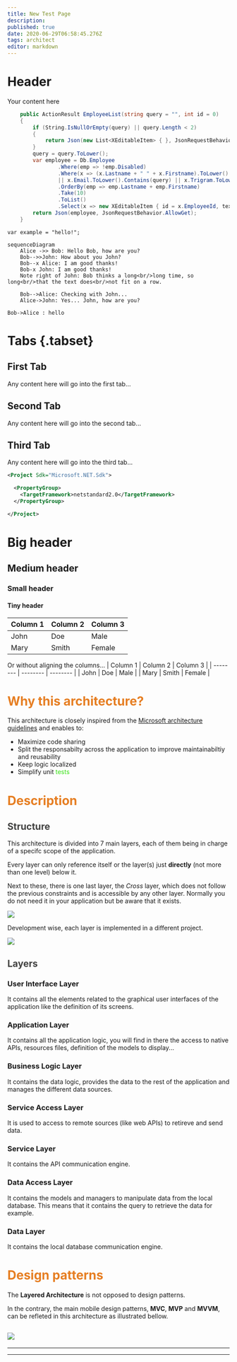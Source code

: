 ```yaml
---
title: New Test Page
description: 
published: true
date: 2020-06-29T06:58:45.276Z
tags: architect
editor: markdown
---
```


# Header
Your content here

```csharp
    public ActionResult EmployeeList(string query = "", int id = 0)
    {
        if (String.IsNullOrEmpty(query) || query.Length < 2)
        {
            return Json(new List<XEditableItem> { }, JsonRequestBehavior.AllowGet);
        }
        query = query.ToLower();
        var employee = Db.Employee
                .Where(emp => !emp.Disabled)
                .Where(x => (x.Lastname + " " + x.Firstname).ToLower().Contains(query) 
                || x.Email.ToLower().Contains(query) || x.Trigram.ToLower().Contains(query))
                .OrderBy(emp => emp.Lastname + emp.Firstname)
                .Take(10)
                .ToList()
                .Select(x => new XEditableItem { id = x.EmployeeId, text = x.FullName });
        return Json(employee, JsonRequestBehavior.AllowGet);
    }
```

`var example = "hello!";`

```mermaid
sequenceDiagram
    Alice ->> Bob: Hello Bob, how are you?
    Bob-->>John: How about you John?
    Bob--x Alice: I am good thanks!
    Bob-x John: I am good thanks!
    Note right of John: Bob thinks a long<br/>long time, so long<br/>that the text does<br/>not fit on a row.

    Bob-->Alice: Checking with John...
    Alice->John: Yes... John, how are you?
```

```plantuml
Bob->Alice : hello
```

# Tabs {.tabset}
## First Tab

Any content here will go into the first tab...

## Second Tab

Any content here will go into the second tab...

## Third Tab

Any content here will go into the third tab...


```xml
<Project Sdk="Microsoft.NET.Sdk">

  <PropertyGroup>
    <TargetFramework>netstandard2.0</TargetFramework>
  </PropertyGroup>

</Project>
```

# Big header
## Medium header
### Small header
#### Tiny header

| Column 1 | Column 2 | Column 3 |
| -------- | -------- | -------- |
| John     | Doe      | Male     |
| Mary     | Smith    | Female   |
Or without aligning the columns...
| Column 1 | Column 2 | Column 3 |
| -------- | -------- | -------- |
| John | Doe | Male |
| Mary | Smith | Female |


# <span style='color:#e67e22;'> Why this architecture?</span>
This architecture is closely inspired from the [Microsoft architecture guidelines](https://docs.microsoft.com/en-us/xamarin/cross-platform/app-fundamentals/building-cross-platform-applications/) and enables to:
* Maximize code sharing
* Split the responsabilty across the application to improve maintainabiltiy and reusability
* Keep logic localized
* Simplify unit <span style='color:#000000;'><span style='color:#37e114;'>tests</span></span>
# <span style='color:#e67e22;'> Description </span>
## <span style='color:#424241;'> Structure </span>

This architecture is divided into 7 main layers, each of them being in charge of a specifc scope of the application. 

Every layer can only reference itself or the layer(s) just **directly** (not more than one level) below it.

Next to these, there is one last layer, the *Cross* layer, which does not follow the previous constraints and is accessible by any other layer. Normally you do not need it in your application but be aware that it exists.

![](~/images/layered-architecture.png)

Development wise, each layer is implemented in a different project.

![](~/images/layer-implementation.png)


## <span style='color:#424241;'> Layers </span>

### User Interface Layer

It contains all the elements related to the graphical user interfaces of the application like the definition of its screens.

### Application Layer

It contains all the application logic, you will find in there the access to native APIs, resources files, definition of the models to display...

### Business Logic Layer

It contains the data logic, provides the data to the rest of the application and manages the different data sources.

### Service Access Layer

It is used to access to remote sources (like web APIs) to retireve and send data.

### Service Layer

It contains the API communication engine.

### Data Access Layer

It contains the models and managers to manipulate data from the local database. This means that it contains the query to retrieve the data for example.

### Data Layer

It contains the local database communication engine.

# <span style='color:#e67e22;'> Design patterns </span>
The **Layered Architecture** is not opposed to design patterns.

In the contrary, the main mobile design patterns, **MVC**, **MVP** and **MVVM**, can be refleted in this architecture as illustrated bellow.

![](~/images/layered-architecture-correspondance-design-patterns.png)
---

---

---
